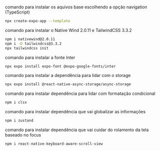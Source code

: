 comando para instalar os aquivos base escolhendo a opção navigation (TypeScript)
```bash
npx create-expo-app --template
```

comando para instalar o Native Wind 2.0.11 e TailwindCSS 3.3.2
```bash
npm i nativewind@2.0.11
npm i -D tailwindcss@3.3.2
npx tailwindcss init
```

comando para instalar a fonte Inter
```bash
npx expo install expo-font @expo-google-fonts/inter
```

comando para instalar a dependência para lidar com o storage
```bash
npx expo install @react-native-async-storage/async-storage
```

comando para instalar dependência para lidar com formatação condicional
```bash
npm i clsx
```

comando para instalar dependência que vai globalizar as informações
```bash
npm i zustand
```

comando para instalar dependência que vai cuidar do rolamento da tela baseado no focus
```bash
npm i react-native-keyboard-aware-scroll-view
```
